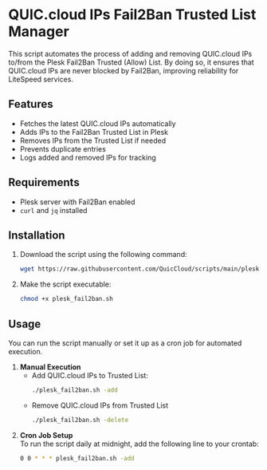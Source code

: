 # QUIC.cloud IPs Fail2Ban Trusted List Manager

This script automates the process of adding and removing QUIC.cloud IPs to/from the Plesk Fail2Ban Trusted (Allow) List. By doing so, it ensures that QUIC.cloud IPs are never blocked by Fail2Ban, improving reliability for LiteSpeed services.

## Features

- Fetches the latest QUIC.cloud IPs automatically
- Adds IPs to the Fail2Ban Trusted List in Plesk
- Removes IPs from the Trusted List if needed
- Prevents duplicate entries
- Logs added and removed IPs for tracking

## Requirements

- Plesk server with Fail2Ban enabled
- `curl` and `jq` installed

## Installation

1. Download the script using the following command:
   ```bash
   wget https://raw.githubusercontent.com/QuicCloud/scripts/main/plesk/plesk_fail2ban.sh
2. Make the script executable:
   ```bash
   chmod +x plesk_fail2ban.sh

## Usage

You can run the script manually or set it up as a cron job for automated execution.

1. **Manual Execution**
   - Add QUIC.cloud IPs to Trusted List:
     ```bash
     ./plesk_fail2ban.sh -add
   - Remove QUIC.cloud IPs from Trusted List
     ```bash
     ./plesk_fail2ban.sh -delete
2. **Cron Job Setup** \
    To run the script daily at midnight, add the following line to your crontab:
    ```bash
    0 0 * * * plesk_fail2ban.sh -add
